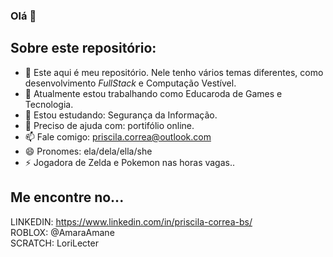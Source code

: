 ### Olá 👋

## Sobre este repositório:
 - 🌱 Este aqui é meu repositório. Nele tenho vários temas diferentes, 
como desenvolvimento *FullStack* e Computação Vestível.
 - 🔭 Atualmente estou trabalhando como Educaroda de Games e Tecnologia.
 - 🌱 Estou estudando: Segurança da Informação.
 - 🤔 Preciso de ajuda com: portifólio online.
 - 📫 Fale comigo: priscila.correa@outlook.com
 - 😄 Pronomes: ela/dela/ella/she
 - ⚡ Jogadora de Zelda e Pokemon nas horas vagas..

## Me encontre no...  
LINKEDIN: https://www.linkedin.com/in/priscila-correa-bs/  
ROBLOX: @AmaraAmane  
SCRATCH: LoriLecter  
